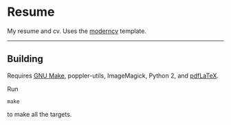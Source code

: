 # Resume
My resume and cv.
Uses the [moderncv](https://vic.demuzere.be/articles/curriculum-vitae-cv-with-latex-moderncv/) template.

---

## Building
Requires [GNU Make](https://www.gnu.org/software/make/), poppler-utils,
ImageMagick, Python 2, and
[pdfLaTeX](http://tex.stackexchange.com/questions/49569/where-to-download-pdflatex-exe).

Run 
```
make
```
to make all the targets.